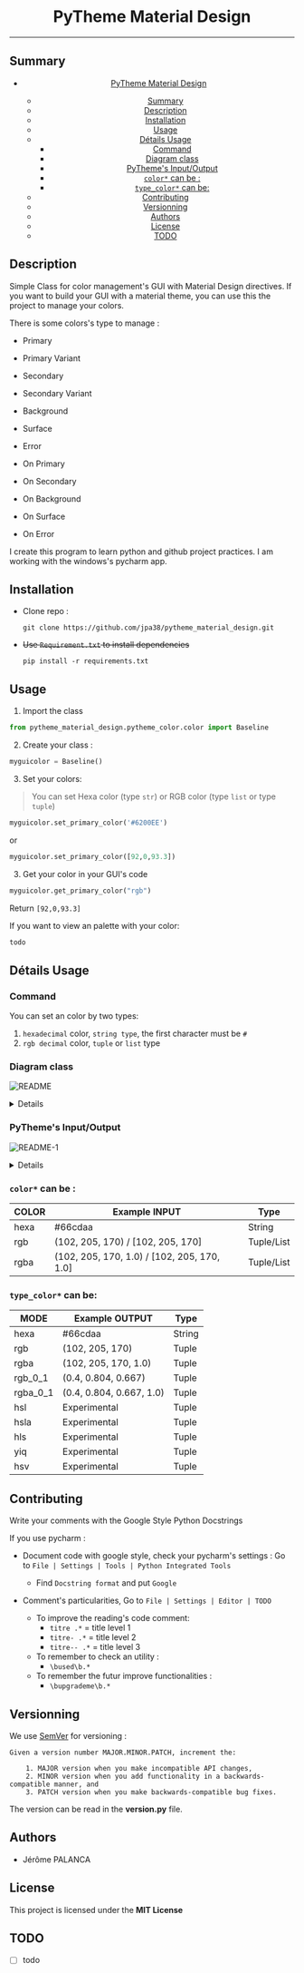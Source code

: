 

# <center>PyTheme Material Design

</center>

---

## Summary

- [<center>PyTheme Material Design](#centerpytheme-material-design)
  - [Summary](#summary)
  - [Description](#description)
  - [Installation](#installation)
  - [Usage](#usage)
  - [Détails Usage](#d%C3%A9tails-usage)
    - [Command](#command)
    - [Diagram class](#diagram-class)
    - [PyTheme's Input/Output](#pythemes-inputoutput)
    - [`color*` can be :](#color-can-be)
    - [`type_color*` can be:](#typecolor-can-be)
  - [Contributing](#contributing)
  - [Versionning](#versionning)
  - [Authors](#authors)
  - [License](#license)
  - [TODO](#todo)

## Description

Simple Class for color management's GUI with Material Design directives. If you want to build your GUI with a material theme, you can use this the project to manage your colors.

There is some colors's type to manage :
- Primary
- Primary Variant
- Secondary
- Secondary Variant
  
- Background
- Surface
- Error
  
- On Primary
- On Secondary
- On Background
- On Surface
- On Error


I create this program to learn python and github project practices.
I am working with the windows's pycharm app.

## Installation

- Clone repo :
  ```
  git clone https://github.com/jpa38/pytheme_material_design.git
  ```
- ~~Use `Requirement.txt` to install dependencies~~

  ```
  pip install -r requirements.txt
  ```

## Usage

1. Import the class
```python
from pytheme_material_design.pytheme_color.color import Baseline
 ```

2. Create your class :
```python
myguicolor = Baseline()
```

3. Set your colors:

> You can set Hexa color (type `str`) or RGB color (type `list` or type `tuple`)


```python
myguicolor.set_primary_color('#6200EE')
```
or
```python
myguicolor.set_primary_color([92,0,93.3])
```

3. Get your color in your GUI's code

```python
myguicolor.get_primary_color("rgb")
```
Return `[92,0,93.3]`

If you want to view an palette with your color:
```python
todo
```

## Détails Usage

### Command
You can set an color by two types:
1. `hexadecimal` color, `string type`, the first character must be `#`
2. `rgb decimal` color, `tuple` or `list` type

### Diagram class

![README](https://www.plantuml.com/plantuml/png/0/jLLTQuCm57qlz3_SD_V1T2zZCDfIDhQz5jht4kEj3Oj9IQuRClRV5tLWswarXVeYvfoJe-SU8a1zpIqnGtacnwE_5OW2ovb4U7ouXo-Hq3Q86Z0WGGvR5AijPXXOu99P6un73QLQWMTcKGg5yDqWOGWlMce3IzA6fHY63NO754iTyWf_0YaiDU1qUh39Mwuu2QsSVSa3ql3-ke9Qkx_fBQH8wvqH6JF5kiAl9l6CYXtMJpUJA9vTTma-cH5CqN2XHQvLukNLIBpTOiO_KgDpbNZOvMR3E0uNe37QN8okbVzqdEQCd9tgdBnACz_8d6Pm3AURlUnejcrhTiTRsRvIzsXQSXx4zl5ecqgVoV4qUhX7K-XXjlMmd-uNJKVxJbXuVEh_phMIVmuEQbI41ZPQbxT5GVj7-ZvnZYfnluXV "README")

<details>

    ```plantuml
        @startuml
        /'scale 750 width'/
        'title PyTheme's class'

        class Baseline {
        .. Color Storage..
        - tblo.color : list
        ==
        .. Function's list to GET color ..
        + get_primary_color(<b>type_color*</b>)
        + get_primary_variant_color(<b>type_color*</b>)
        + get_secondary_color(<b>type_color*</b>)
        + get_secondary_variant_color(<b>type_color*</b>)
        + get_background_color(<b>type_color*</b>)
        + get_surface_color(<b>type_color*</b>)
        + get_error_color(<b>type_color*</b>)
        + get_error_color(<b>type_color*</b>)
        + get_on_primary_color(<b>type_color*</b>)
        + get_on_secondary_color(<b>type_color*</b>)
        + get_on_background_color(<b>type_color*</b>)
        + get_on_surface_color(<b>type_color*</b>)
        + get_on_error_color(<b>type_color*</b>)
        ==
        .. Function's list to SET color ..
        + set_primary_color(<b>color*</b>)
        + set_primary_variant_color(<b>color*</b>)
        + set_secondary_color(<b>color*</b>)
        + set_secondary_variant_color(<b>color*</b>)
        + set_background_color(<b>color*</b>)
        + set_surface_color(<b>color*</b>)
        + set_error_color(<b>color*</b>)
        + set_on_primary_color(<b>color*</b>)
        + set_on_secondary_color(<b>color*</b>)
        + set_on_background_color(<b>color*</b>)
        + set_on_surface_color(<b>color*</b>)
        + set_on_error_color(<b>color*</b>)
        }

        center footer Pytheme's class

        @enduml
    ```

</details>

### PyTheme's Input/Output

![README-1](https://www.plantuml.com/plantuml/png/0/Kr2008VYaiIYajBS75ukg8W2WbMGc9oTc9wgu9HOd9gJcPUgO6FZuHhX69CNN5AKcPTkPwTGZL2CghKMmTG8SdUAoRErZSaBAIt8ILN8BrBmoImkqLJGrRL366sbu9bNK5g2f0rY5KWVn3g26e3sE99W4K8dN0waC1hiN5rTg2cnG0t-fIKeDg6gXxWJf07YJi8w80ubmGgG1WM3HssJ34dLHeOkZs0V4jM7aQG-qZEGW7e4AparhoIrI24jFnz41LI6PAJcfgeNGw9G7w9F8QIo81KvEXrIyrA0AHe0 "README-1")


<details>

    ```plantuml
        @startuml
        
        package Baseline <<HEXA\nString>> {
            
        }
        (RGB\n==\nTuple or List) --> Baseline : Input
        (HEXA\n==\nString) --> Baseline : Input
        (RGBA\n==\nTuple or List) --> Baseline : Input

        Baseline --> [RGB\n--\nTuple] : Output
        Baseline --> [HEXA\n--\nString] : Output
        Baseline --> [RGBA\n--\nTuple] : Output
        Baseline --> [RGBA 0→1\n--\nTuple] : Output
        Baseline --> [RGB 0→1\n--\nTuple] : Output
        Baseline --> [HSL\n--\nTuple] : Output
        Baseline --> [HSV\n--\nTuple] : Output
        Baseline --> [YIQ\n--\nTuple] : Output
        
        center footer PyTheme's Input/Output Type

        @enduml
    ```

</details>


### `color*` can be :

| COLOR 	| Example **INPUT**                           	| Type       	|
|-------	|---------------------------------------------	|------------	|
| hexa  	| #66cdaa                                     	| String     	|
| rgb   	| (102, 205, 170) / [102, 205, 170]           	| Tuple/List 	|
| rgba  	| (102, 205, 170, 1.0) / [102, 205, 170, 1.0] 	| Tuple/List 	|


### `type_color*` can be:

| MODE     	| Example OUTPUT             	| Type   	|
|----------	|--------------------------	|--------	|
| hexa     	| #66cdaa                  	| String 	|
| rgb      	| (102, 205, 170)          	| Tuple  	|
| rgba     	| (102, 205, 170, 1.0)     	| Tuple  	|
| rgb_0_1  	| (0.4, 0.804, 0.667)      	| Tuple  	|
| rgba_0_1 	| (0.4, 0.804, 0.667, 1.0) 	| Tuple  	|
| hsl      	| Experimental             	| Tuple  	|
| hsla     	| Experimental             	| Tuple  	|
| hls      	| Experimental             	| Tuple  	|
| yiq      	| Experimental             	| Tuple  	|
| hsv      	| Experimental             	| Tuple  	|

## Contributing

Write your comments with the Google Style Python Docstrings

If you use pycharm :
- Document code with google style, check your pycharm's settings :
    Go to `File | Settings | Tools | Python Integrated Tools`
    - Find `Docstring format` and put  `Google`

- Comment's particularities, Go to `File | Settings | Editor | TODO`
    - To improve the reading's code comment:
        - `titre .*`  = title level 1
        - `titre- .*`  = title level 2
        - `titre-- .*`  = title level 3
    - To remember to check an utility :
        - `\bused\b.*`
    - To remember the futur improve functionalities :
        - `\bupgrademe\b.*`



## Versionning

We use [SemVer](http://semver.org/) for versioning :


    Given a version number MAJOR.MINOR.PATCH, increment the:

        1. MAJOR version when you make incompatible API changes,
        2. MINOR version when you add functionality in a backwards-compatible manner, and
        3. PATCH version when you make backwards-compatible bug fixes.

The version can be read in the **version.py** file.

## Authors
- Jérôme PALANCA

## License

This project is licensed under the **MIT License**

## TODO
- [ ] todo
